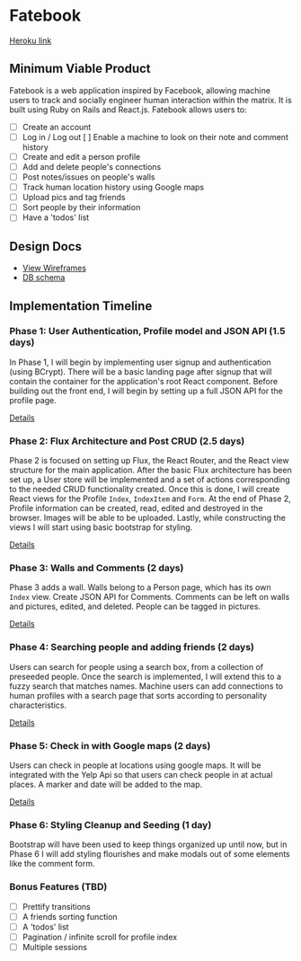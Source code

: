 # Fatebook

[Heroku link][heroku]

[heroku]: https://vast-brushlands-6199.herokuapp.com/

## Minimum Viable Product

Fatebook is a web application inspired by Facebook, allowing machine users to track and socially engineer human interaction within the matrix. It is built using Ruby on Rails
and React.js. Fatebook allows users to:

<!-- This is a Markdown checklist. Use it to keep track of your progress! -->

- [ ] Create an account
- [ ] Log in / Log out
  [ ] Enable a machine to look on their note and comment history
- [ ] Create and edit a person profile
- [ ] Add and delete people's connections
- [ ] Post notes/issues on people's walls
- [ ] Track human location history using Google maps
- [ ] Upload pics and tag friends
- [ ] Sort people by their information
- [ ] Have a 'todos' list
## Design Docs
* [View Wireframes][view]
* [DB schema][schema]

[view]: ./docs/views.md
[schema]: ./docs/schema.md

## Implementation Timeline

### Phase 1: User Authentication, Profile model and JSON API (1.5 days)

In Phase 1, I will begin by implementing user signup and authentication (using
BCrypt). There will be a basic landing page after signup that will contain the
container for the application's root React component. Before building out the
front end, I will begin by setting up a full JSON API for the profile page.

[Details][phase-one]

### Phase 2: Flux Architecture and Post CRUD (2.5 days)

Phase 2 is focused on setting up Flux, the React Router, and the React view
structure for the main application. After the basic Flux architecture has been
set up, a User store will be implemented and a set of actions corresponding to
the needed CRUD functionality created. Once this is done, I will create React
views for the Profile `Index`, `IndexItem` and `Form`. At the end of Phase 2,
Profile information can be created, read, edited and destroyed in the browser. Images will be able to be uploaded.
Lastly, while constructing the views I will start using basic bootstrap for
styling.

[Details][phase-two]

### Phase 3: Walls and Comments (2 days)

Phase 3 adds a wall. Walls belong to a Person page, which has
its own `Index` view. Create JSON API for Comments. Comments can be left on walls and pictures, edited, and deleted. People can be tagged in pictures.

[Details][phase-three]

### Phase 4: Searching people and adding friends (2 days)

Users can search for people using a search box, from a collection of preseeded people. Once the search is implemented, I will extend this to a fuzzy search that matches names. Machine users can add connections to human profiles with a search page that sorts according to personality characteristics.

[Details][phase-four]

### Phase 5: Check in with Google maps (2 days)

Users can check in people at locations using google maps. It will be integrated with the Yelp Api so that users can check people in at actual places. A marker and date will be added to the map.

[Details][phase-five]

### Phase 6: Styling Cleanup and Seeding (1 day)

Bootstrap will have been used to keep things organized up until now, but in
Phase 6 I will add styling flourishes and make modals out of some elements like the comment form.

### Bonus Features (TBD)
- [ ] Prettify transitions
- [ ] A friends sorting function
- [ ] A 'todos' list
- [ ] Pagination / infinite scroll for profile index
- [ ] Multiple sessions

[phase-one]: ./docs/phases/phase1.md
[phase-two]: ./docs/phases/phase2.md
[phase-three]: ./docs/phases/phase3.md
[phase-four]: ./docs/phases/phase4.md
[phase-five]: ./docs/phases/phase5.md
